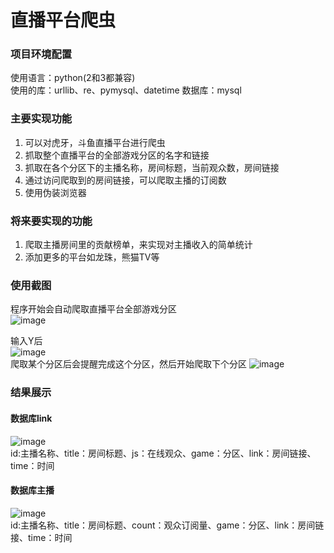 # 直播平台爬虫
### 项目环境配置
使用语言：python(2和3都兼容)  
使用的库：urllib、re、pymysql、datetime
数据库：mysql   

### 主要实现功能
1. 可以对虎牙，斗鱼直播平台进行爬虫
2. 抓取整个直播平台的全部游戏分区的名字和链接
3. 抓取在各个分区下的主播名称，房间标题，当前观众数，房间链接
4. 通过访问爬取到的房间链接，可以爬取主播的订阅数
5. 使用伪装浏览器

### 将来要实现的功能
1. 爬取主播房间里的贡献榜单，来实现对主播收入的简单统计
2. 添加更多的平台如龙珠，熊猫TV等

### 使用截图
程序开始会自动爬取直播平台全部游戏分区  
![image](https://note.youdao.com/yws/public/resource/ebe0db6e35cc561cc39c167523cad0b4/xmlnote/37827A7C481B4265BEADF6EA8B1A500A/16108)    

输入Y后  
![image](https://note.youdao.com/yws/public/resource/ebe0db6e35cc561cc39c167523cad0b4/xmlnote/ACF2B2E5AB03459C84C6D91A8105733A/16112)    
爬取某个分区后会提醒完成这个分区，然后开始爬取下个分区
![image](https://note.youdao.com/yws/public/resource/ebe0db6e35cc561cc39c167523cad0b4/xmlnote/056EA84D79D64391B87BDC45D64300BF/16118)    
### 结果展示
#### 数据库link
![image](https://note.youdao.com/yws/public/resource/ebe0db6e35cc561cc39c167523cad0b4/xmlnote/9062AD70E6D84F60AF065BAD179939EE/16121)  
id:主播名称、title：房间标题、js：在线观众、game：分区、link：房间链接、time：时间
#### 数据库主播
![image](https://note.youdao.com/yws/public/resource/ebe0db6e35cc561cc39c167523cad0b4/xmlnote/79ABF0B620F0419083CA60FC3E2D403A/16123)  
id:主播名称、title：房间标题、count：观众订阅量、game：分区、link：房间链接、time：时间


